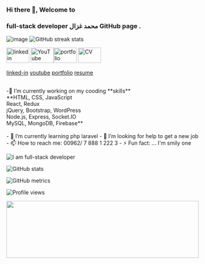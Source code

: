 ### Hi there 👋, Welcome to 
### full-stack developer  محمد غزال GitHub page . 

![image](https://user-images.githubusercontent.com/69714442/151793100-322f76ad-9b4d-432b-b184-371a934e4d2f.png)
![GitHub streak stats](https://github-readme-streak-stats.herokuapp.com/?user=Mohammad-Ghazal)  

 [<img src='https://cdn-icons-png.flaticon.com/512/174/174857.png' alt='linkedin' height='40' width='60'>](https://www.linkedin.com/in/mohammad-g-ghazal/) [<img src='https://upload.wikimedia.org/wikipedia/commons/0/09/YouTube_full-color_icon_%282017%29.svg' alt='YouTube' height='40' width='60'>](https://www.youtube.com/channel/UCt-0Wm2j7mvCP5MCic_EA1Q)[<img src='https://www.pinclipart.com/picdir/big/181-1814767_person-svg-png-icon-free-download-profile-icon.png' alt='portfolio' height='40' width='60'>](https://mohammad-ghazal.github.io/Ghazal-Portfolio/) [<img src='https://cdn-icons-png.flaticon.com/512/3135/3135800.png' alt='CV' height='40' width='60'>](https://1drv.ms/b/s!ArYGPvajeBNNgQjWA-JglJMaTMvd?e=QlmqeK) 
 

 
 
[linked-in](https://www.linkedin.com/in/mohammad-g-ghazal/)
[youtube](https://www.youtube.com/channel/UCt-0Wm2j7mvCP5MCic_EA1Q)
[portfolio](https://mohammad-ghazal.github.io/Ghazal-Portfolio/)
[resume](https://1drv.ms/b/s!ArYGPvajeBNNgQjWA-JglJMaTMvd?e=QlmqeK)


 





<br>
-🔭 I’m currently working on my cooding **skills**
<br>
**HTML, CSS, JavaScript
<br>
React, Redux
<br>
jQuery, Bootstrap, WordPress
<br>
Node.js, Express, Socket.IO
<br>
MySQL, MongoDB, Firebase**
<br>
<br>
- 🌱 I’m currently learning php laravel
- 🤔 I’m looking for help to get a new job
- 📫 How to reach me: 00962/ 7 888 1 222 3
- ⚡ Fun fact: ... I'm smily one 



![I am full-stack developer](https://media-exp1.licdn.com/dms/image/C4D16AQEHmodmBhqeyQ/profile-displaybackgroundimage-shrink_350_1400/0/1609525251539?e=1649289600&v=beta&t=2rldBL4azXo8AmBrTZ-NLoSr7nuTB75hXyS8tEDksLE)






![GitHub stats](https://github-readme-stats.vercel.app/api?username=Mohammad-Ghazal&show_icons=true)  

![GitHub metrics](https://metrics.lecoq.io/Mohammad-Ghazal)  


![Profile views](https://gpvc.arturio.dev/Mohammad-Ghazal)  





<img src="https://raw.githubusercontent.com/matfantinel/matfantinel/master/waves.svg" width="100%" height="150">
